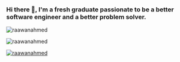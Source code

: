 ### Hi there 👋, I'm a fresh graduate passionate to be a better software engineer and a better problem solver.
<p align="left"> <img src="https://komarev.com/ghpvc/?username=raawanahmed&label=Profile%20views&color=0e75b6&style=flat" alt="raawanahmed" /> </p>
<p align="left">
</p>


<p><img align="center" src="https://github-readme-streak-stats.herokuapp.com/?user=raawanahmed&" alt="raawanahmed" /></p>
<p align="left"> <a href="https://github.com/ryo-ma/github-profile-trophy"><img src="https://github-profile-trophy.vercel.app/?username=raawanahmed" alt="raawanahmed" /></a> </p>
